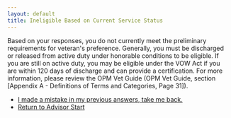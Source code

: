 ```yaml
---
layout: default
title: Ineligible Based on Current Service Status
---
```


Based on your responses, you do not currently meet the preliminary requirements for veteran's preference. Generally, you must be discharged or released from active duty under honorable conditions to be eligible. If you are still on active duty, you may be eligible under the VOW Act if you are within 120 days of discharge and can provide a certification. <!-- TODO: Add link to VOW Act info or back to VOW questions if applicable --> For more information, please review the OPM Vet Guide (OPM Vet Guide, section [Appendix A - Definitions of Terms and Categories, Page 31]).

*   [I made a mistake in my previous answers, take me back.](./ownservice_intro.md)
*   [Return to Advisor Start](./start.md)

